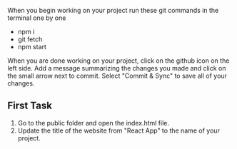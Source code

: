 When you begin working on your project run these git commands in the terminal one by one
- npm i
- git fetch
- npm start

When you are done working on your project, click on the github icon on the left side.
Add a message summarizing the changes you made and click on the small arrow next to commit.
Select "Commit & Sync" to save all of your changes.

## First Task

1. Go to the public folder and open the index.html file.
2. Update the title of the website from "React App" to the name of your project.
